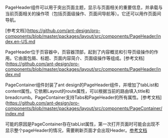 PageHeader组件可以用于突出页面主题，显示与页面相关的重要信息，并承载与当前页面相关的操作项（包括页面级操作、页面间导航等）。它还可以用作页面间导航。

[参考文档](https://github.com/ant-design/pro-components/blob/master/packages/layout/src/components/PageHeader/index.en-US.md

PageHeader位于页容器中，页容器顶部，起到了内容概览和引导页级操作的作用。它由面包屑、标题、页面内容简介、页面级操作等组成。[参考文档](https://github.com/ant-design/pro-components/blob/master/packages/layout/src/components/PageHeader/index.md

PageContainer组件封装了ant design的PageHeader组件，并增加了tabList和content属性。它依赖Layout的route属性，可以根据当前的路由填入title和breadcrumb。PageContainer支持Tabs和PageHeader的所有属性。[参考文档](https://github.com/ant-design/pro-components/blob/master/packages/layout/src/components/PageContainer/index.md

可能的原因是PageContainer存在tabList属性，第一次打开页面时可能会出现不显示整个pageHeader的情况，需要刷新页面才会出现Header。[参考文档](https://github.com/ant-design/pro-components/issues/3299)

